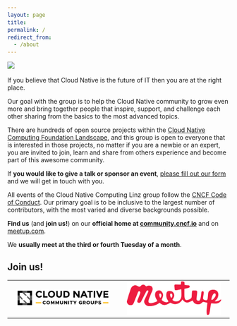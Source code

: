 ```yaml
---
layout: page
title: 
permalink: /
redirect_from:
  - /about
---
```


<img src="{{ site.baseurl }}/images/cloudnativelinz-banner.png">

If you believe that Cloud Native is the future of IT then you are at the right place.

Our goal with the group is to help the Cloud Native community to grow even more and bring together people that inspire, support, and challenge each other sharing from the basics to the most advanced topics.

There are hundreds of open source projects within the [Cloud Native Computing Foundation Landscape](https://landscape.cncf.io/), and this group is open to everyone that is interested in those projects, no matter if you are a newbie or an expert, you are invited to join, learn and share from others experience and become part of this awesome community.

If **you would like to give a talk or sponsor an event**, [please fill out our form](https://forms.gle/9GPboKs4T5Yboq5c8) and we will get in touch with you.

All events of the Cloud Native Computing Linz group follow the [CNCF Code of Conduct](https://github.com/cncf/foundation/blob/main/code-of-conduct.md). Our primary goal is to be inclusive to the largest number of contributors, with the most varied and diverse backgrounds possible.

**Find us** (and **join us!**) on our **official home at [community.cncf.io](https://community.cncf.io/linz/)** and on [meetup.com](https://www.meetup.com/Cloud-Native-Computing-Linz/).

We **usually meet at the third or fourth Tuesday of a month**.

## Join us!

<table width="100%" style="border:0;">
<tr style="border:0;">
  <td style="vertical-align:middle;width:50%;text-align:center;border:0;">
    <a href="https://community.cncf.io/linz/"><img src="../images/cncf-community-groups.svg" width="90%"></a>
  </td>

  <td style="vertical-align:middle;width:50%;text-align:center;border:0;">
    <a href="https://www.meetup.com/Cloud-Native-Computing-Linz/"><img src="../images/meetup-logo.png" width="90%"></a>
  </td>
</tr>
</table>
